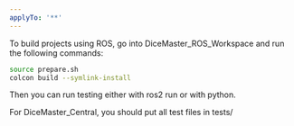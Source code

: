 ```yaml
---
applyTo: '**'
---
```

To build projects using ROS, go into DiceMaster_ROS_Workspace and run the following commands:

```bash
source prepare.sh
colcon build --symlink-install
```

Then you can run testing either with ros2 run or with python.

For DiceMaster_Central, you should put all test files in tests/